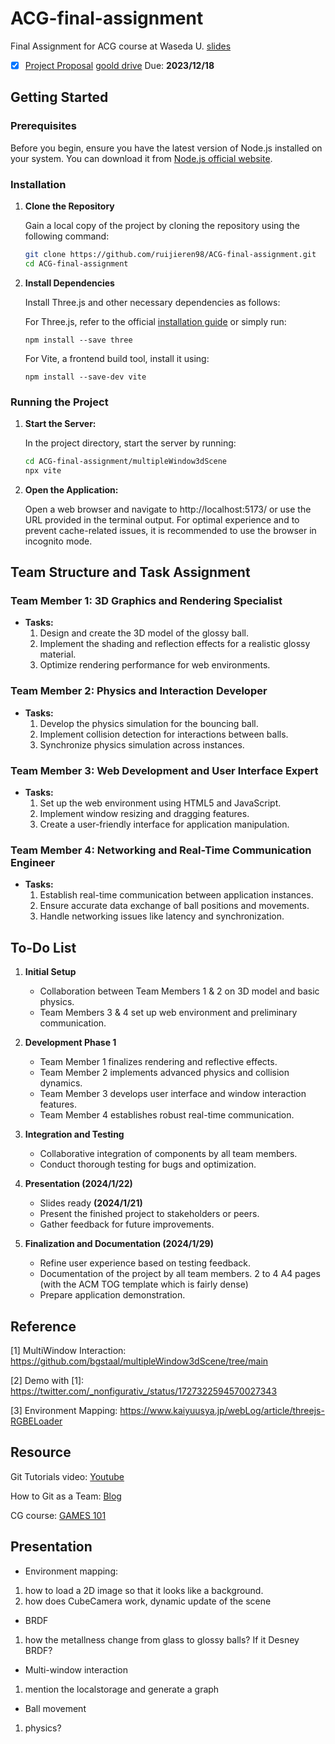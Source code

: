 # ACG-final-assignment
Final Assignment for ACG course at Waseda U. [slides](https://esslab.jp/~ess/teaching/2023/acg/project/)

- [x] [Project Proposal](Initial_project.md) [goold drive](https://docs.google.com/document/d/16W4Wd0lcPZ71vZL2U5yrz4i_9uyCbTT8GA3Mi7HI9w4/edit?usp=sharing)
 Due: **2023/12/18**


## Getting Started

### Prerequisites
Before you begin, ensure you have the latest version of Node.js installed on your system. You can download it from [Node.js official website](https://nodejs.org/).

### Installation

1. **Clone the Repository**

   Gain a local copy of the project by cloning the repository using the following command:

   ```bash
   git clone https://github.com/ruijieren98/ACG-final-assignment.git
   cd ACG-final-assignment
   ```

2. **Install Dependencies**

    Install Three.js and other necessary dependencies as follows:

    For Three.js, refer to the official [installation guide](https://threejs.org/docs/index.html#manual/en/introduction/Installation) or simply run:
    ```
    npm install --save three
    ```
    
    For Vite, a frontend build tool, install it using:
    ```
    npm install --save-dev vite
    ```

### Running the Project

1. **Start the Server:**

   In the project directory, start the server by running:

   ```bash
   cd ACG-final-assignment/multipleWindow3dScene
   npx vite
   ```

2. **Open the Application:**

   Open a web browser and navigate to http://localhost:5173/ or use the URL provided in the terminal output. For optimal experience and to prevent cache-related issues, it is recommended to use the browser in incognito mode.


## Team Structure and Task Assignment

### Team Member 1: 3D Graphics and Rendering Specialist
- **Tasks:**
  1. Design and create the 3D model of the glossy ball.
  2. Implement the shading and reflection effects for a realistic glossy material.
  3. Optimize rendering performance for web environments.

### Team Member 2: Physics and Interaction Developer
- **Tasks:**
  1. Develop the physics simulation for the bouncing ball.
  2. Implement collision detection for interactions between balls.
  3. Synchronize physics simulation across instances.

### Team Member 3: Web Development and User Interface Expert
- **Tasks:**
  1. Set up the web environment using HTML5 and JavaScript.
  2. Implement window resizing and dragging features.
  3. Create a user-friendly interface for application manipulation.

### Team Member 4: Networking and Real-Time Communication Engineer
- **Tasks:**
  1. Establish real-time communication between application instances.
  2. Ensure accurate data exchange of ball positions and movements.
  3. Handle networking issues like latency and synchronization.

## To-Do List

1. **Initial Setup**
   - Collaboration between Team Members 1 & 2 on 3D model and basic physics.
   - Team Members 3 & 4 set up web environment and preliminary communication.

2. **Development Phase 1**
   - Team Member 1 finalizes rendering and reflective effects.
   - Team Member 2 implements advanced physics and collision dynamics.
   - Team Member 3 develops user interface and window interaction features.
   - Team Member 4 establishes robust real-time communication.

3. **Integration and Testing**
   - Collaborative integration of components by all team members.
   - Conduct thorough testing for bugs and optimization.


4. **Presentation (2024/1/22)**
   - Slides ready **(2024/1/21)**
   - Present the finished project to stakeholders or peers.
   - Gather feedback for future improvements.

5. **Finalization and Documentation (2024/1/29)**
   - Refine user experience based on testing feedback.
   - Documentation of the project by all team members. 2 to 4 A4 pages (with the ACM TOG template which is fairly dense)
   - Prepare application demonstration.


## Reference
[1] MultiWindow Interaction: https://github.com/bgstaal/multipleWindow3dScene/tree/main 

[2] Demo with [1]: https://twitter.com/_nonfigurativ_/status/1727322594570027343

[3] Environment Mapping: https://www.kaiyuusya.jp/webLog/article/threejs-RGBELoader


## Resource
Git Tutorials video: [Youtube](https://www.youtube.com/watch?v=HVsySz-h9r4&list=PL-osiE80TeTuRUfjRe54Eea17-YfnOOAx)

How to Git as a Team: [Blog](https://www.robinwieruch.de/git-team-workflow/)

CG course: [GAMES 101](https://sites.cs.ucsb.edu/~lingqi/teaching/games101.html)


## Presentation

- Environment mapping: 
1. how to load a 2D image so that it looks like a background. 
2. how does CubeCamera work, dynamic update of the scene

- BRDF
1. how the metallness change from glass to glossy balls? If it Desney BRDF?

- Multi-window interaction
1. mention the localstorage and generate a graph

- Ball movement
1. physics?